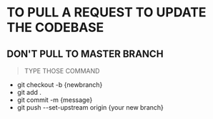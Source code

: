 # TO PULL A REQUEST TO UPDATE THE CODEBASE

## DON'T PULL TO MASTER BRANCH

> TYPE THOSE COMMAND

- git checkout -b {newbranch}
- git add .
- git commit -m {message}
- git push --set-upstream origin {your new branch}
